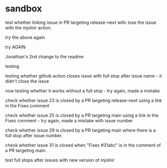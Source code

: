 # sandbox

test whether linking issue in PR targeting release-next willc lose the issue with the mjolnir action.

try the above again

try AGAIN

Jonathan's 2nd change to the readme

testing

testing whether github action closes issue with full stop after issue name - it didn't close the issue

now testing whether it works without a full stop - try again, made a mistake

check whether issue 23 is closed by a PR targeting release-next using a link in the Fixes comment

check whether issue 25 is closed by a PR targeting main using a link in the Fixes comment - try again, made a mistake with issue number

check whether issue 29 is closed by a PR targeting main where there is a full stop after issue number.

check whether issue 31 is closed when "Fixes #31abc" is in the comment of a PR targeting main.

test full stops after issues with new version of mjolnir
